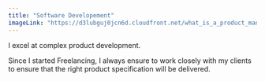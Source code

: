 ```yaml
---
title: "Software Developement"
imageLink: "https://d3lubguj0jcn6d.cloudfront.net/what_is_a_product_manager-570x320.png"
---
```


I excel at complex product development.

Since I started Freelancing, I always ensure to work closely with my clients to ensure that the right product specification will be delivered.